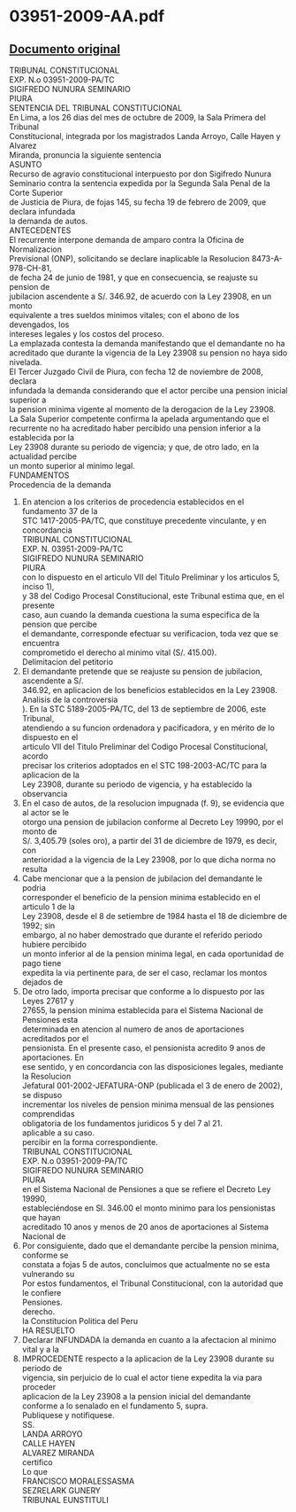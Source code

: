 
03951-2009-AA.pdf
=================
  
[Documento original](https://tc.gob.pe/jurisprudencia/2009/03951-2009-AA.pdf)  
---  
TRIBUNAL CONSTITUCIONAL  
EXP. N.o 03951-2009-PA/TC  
SIGIFREDO NUNURA SEMINARIO  
PIURA  
SENTENCIA DEL TRIBUNAL CONSTITUCIONAL  
En Lima, a los 26 dias del mes de octubre de 2009, la Sala Primera del Tribunal  
Constitucional, integrada por los magistrados Landa Arroyo, Calle Hayen y Alvarez  
Miranda, pronuncia la siguiente sentencia  
ASUNTO  
Recurso de agravio constitucional interpuesto por don Sigifredo Nunura  
Seminario contra la sentencia expedida por la Segunda Sala Penal de la Corte Superior  
de Justicia de Piura, de fojas 145, su fecha 19 de febrero de 2009, que declara infundada  
la demanda de autos.  
ANTECEDENTES  
El recurrente interpone demanda de amparo contra la Oficina de Normalizacion  
Previsional (ONP), solicitando se declare inaplicable la Resolucion 8473-A-978-CH-81,  
de fecha 24 de junio de 1981, y que en consecuencia, se reajuste su pension de  
jubilacion ascendente a S/. 346.92, de acuerdo con la Ley 23908, en un monto  
equivalente a tres sueldos minimos vitales; con el abono de los devengados, los  
intereses legales y los costos del proceso.  
La emplazada contesta la demanda manifestando que el demandante no ha  
acreditado que durante la vigencia de la Ley 23908 su pension no haya sido nivelada.  
El Tercer Juzgado Civil de Piura, con fecha 12 de noviembre de 2008, declara  
infundada la demanda considerando que el actor percibe una pension inicial superior a  
la pension minima vigente al momento de la derogacion de la Ley 23908.  
La Sala Superior competente confirma la apelada argumentando que el  
recurrente no ha acreditado haber percibido una pension inferior a la establecida por la  
Ley 23908 durante su periodo de vigencia; y que, de otro lado, en la actualidad percibe  
un monto superior al minimo legal.  
FUNDAMENTOS  
Procedencia de la demanda  
1. En atencion a los criterios de procedencia establecidos en el fundamento 37 de la  
STC 1417-2005-PA/TC, que constituye precedente vinculante, y en concordancia  
TRIBUNAL CONSTITUCIONAL  
EXP. N. 03951-2009-PA/TC  
SIGIFREDO NUNURA SEMINARIO  
PIURA  
con lo dispuesto en el articulo VII del Titulo Preliminar y los articulos 5, inciso 1),  
y 38 del Codigo Procesal Constitucional, este Tribunal estima que, en el presente  
caso, aun cuando la demanda cuestiona la suma especifica de la pension que percibe  
el demandante, corresponde efectuar su verificacion, toda vez que se encuentra  
comprometido el derecho al minimo vital (S/. 415.00).  
Delimitacion del petitorio  
2. El demandante pretende que se reajuste su pension de jubilacion, ascendente a S/.  
346.92, en aplicacion de los beneficios establecidos en la Ley 23908.  
Analisis de la controversia  
). En la STC 5189-2005-PA/TC, del 13 de septiembre de 2006, este Tribunal,  
atendiendo a su funcion ordenadora y pacificadora, y en mérito de lo dispuesto en el  
articulo VII del Titulo Preliminar del Codigo Procesal Constitucional, acordo  
precisar los criterios adoptados en el STC 198-2003-AC/TC para la aplicacion de la  
Ley 23908, durante su periodo de vigencia, y ha establecido la observancia  
4. En el caso de autos, de la resolucion impugnada (f. 9), se evidencia que al actor se le  
otorgo una pension de jubilacion conforme al Decreto Ley 19990, por el monto de  
S/. 3,405.79 (soles oro), a partir del 31 de diciembre de 1979, es decir, con  
anterioridad a la vigencia de la Ley 23908, por lo que dicha norma no resulta  
5. Cabe mencionar que a la pension de jubilacion del demandante le podria  
corresponder el beneficio de la pension minima establecido en el articulo 1 de la  
Ley 23908, desde el 8 de setiembre de 1984 hasta el 18 de diciembre de 1992; sin  
embargo, al no haber demostrado que durante el referido periodo hubiere percibido  
un monto inferior al de la pension minima legal, en cada oportunidad de pago tiene  
expedita la via pertinente para, de ser el caso, reclamar los montos dejados de  
6. De otro lado, importa precisar que conforme a lo dispuesto por las Leyes 27617 y  
27655, la pension minima establecida para el Sistema Nacional de Pensiones esta  
determinada en atencion al numero de anos de aportaciones acreditados por el  
pensionista. En el presente caso, el pensionista acredito 9 anos de aportaciones. En  
ese sentido, y en concordancia con las disposiciones legales, mediante la Resolucion  
Jefatural 001-2002-JEFATURA-ONP (publicada el 3 de enero de 2002), se dispuso  
incrementar los niveles de pension minima mensual de las pensiones comprendidas  
obligatoria de los fundamentos juridicos 5 y del 7 al 21.  
aplicable a su caso.  
percibir en la forma correspondiente.  
TRIBUNAL CONSTITUCIONAL  
EXP. N.o 03951-2009-PA/TC  
SIGIFREDO NUNURA SEMINARIO  
PIURA  
en el Sistema Nacional de Pensiones a que se refiere el Decreto Ley 19990,  
estableciéndose en SI. 346.00 el monto minimo para los pensionistas que hayan  
acreditado 10 anos y menos de 20 anos de aportaciones al Sistema Nacional de  
7. Por consiguiente, dado que el demandante percibe la pension minima, conforme se  
constata a fojas 5 de autos, concluimos que actualmente no se esta vulnerando su  
Por estos fundamentos, el Tribunal Constitucional, con la autoridad que le confiere  
Pensiones.  
derecho.  
la Constitucion Politica del Peru  
HA RESUELTO  
1. Declarar INFUNDADA la demanda en cuanto a la afectacion al minimo vital y a la  
2. IMPROCEDENTE respecto a la aplicacion de la Ley 23908 durante su periodo de  
vigencia, sin perjuicio de lo cual el actor tiene expedita la via para proceder  
aplicacion de la Ley 23908 a la pension inicial del demandante  
conforme a lo senalado en el fundamento 5, supra.  
Publiquese y notifiquese.  
SS.  
LANDA ARROYO  
CALLE HAYEN  
ALVAREZ MIRANDA  
certifico  
Lo que  
FRANCISCO MORALESSASMA  
SEZRELARK GUNERY  
TRIBUNAL EUNSTITULI